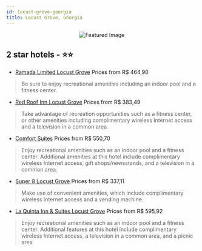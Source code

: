 ```yaml
---
id: locust-grove-georgia
title: Locust Grove, Georgia
---
```


<center><img src="https://i.travelapi.com/hotels/1000000/800000/790600/790516/51eaa947_z.jpg" alt="Featured Image" /></center>


##  2 star hotels - ⭐️⭐️

-    [Ramada Limited Locust Grove](https://us.hurb.com/hotels/locust-grove/ramada-limited-locust-grove-JNP-JP790262?cmp=18055) Prices from R$ 464,90
   > Be sure to enjoy recreational amenities including an indoor pool and a fitness center.
-    [Red Roof Inn Locust Grove](https://us.hurb.com/hotels/locust-grove/red-roof-inn-locust-grove-JNP-JP192456?cmp=18055) Prices from R$ 383,49
   > Take advantage of recreation opportunities such as a fitness center, or other amenities including complimentary wireless Internet access and a television in a common area.
-    [Comfort Suites](https://us.hurb.com/hotels/locust-grove/comfort-suites-JNP-JP203537?cmp=18055) Prices from R$ 550,70
   > Enjoy recreational amenities such as an indoor pool and a fitness center. Additional amenities at this hotel include complimentary wireless Internet access, gift shops/newsstands, and a television in a common area.
-    [Super 8 Locust Grove](https://us.hurb.com/hotels/locust-grove/super-8-locust-grove-JNP-JP189135?cmp=18055) Prices from R$ 337,11
   > Make use of convenient amenities, which include complimentary wireless Internet access and a vending machine.
-    [La Quinta Inn & Suites Locust Grove](https://us.hurb.com/hotels/locust-grove/la-quinta-inn-suites-locust-grove-JNP-JP095330?cmp=18055) Prices from R$ 595,92
   > Enjoy recreational amenities such as an indoor pool and a fitness center. Additional features at this hotel include complimentary wireless Internet access, a television in a common area, and a picnic area.
